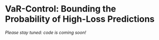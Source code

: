 # VaR-Control: Bounding the Probability of High-Loss Predictions

_Please stay tuned: code is coming soon!_
